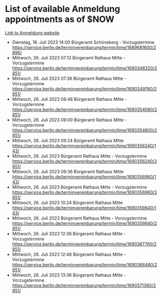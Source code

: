 # List of available Anmeldung appointments as of $NOW
[Link to Anmeldung website](https://service.berlin.de/terminvereinbarung/termin/tag.php?termin=1&anliegen[]=120686&dienstleisterlist=122210,122217,327316,122219,327312,122227,327314,122231,327346,122243,327348,122254,122252,329742,122260,329745,122262,329748,122271,327278,122273,327274,122277,327276,330436,122280,327294,122282,327290,122284,327292,122291,327270,122285,327266,122286,327264,122296,327268,150230,329760,122297,327286,122294,327284,122312,329763,122314,329775,122304,327330,122311,327334,122309,327332,317869,122281,327352,122279,329772,122283,122276,327324,122274,327326,122267,329766,122246,327318,122251,327320,122257,327322,122208,327298,122226,327300&herkunft=http%3A%2F%2Fservice.berlin.de%2Fdienstleistung%2F120686%2F)
- Dienstag, 18. Juli 2023 14:00 Bürgeramt Schöneberg - Vorzugstermine https://service.berlin.de/terminvereinbarung/termin/time/1689681600/2896/
- Mittwoch, 26. Juli 2023 07:12 Bürgeramt Rathaus Mitte - Vorzugstermine https://service.berlin.de/terminvereinbarung/termin/time/1690348320/2851/
- Mittwoch, 26. Juli 2023 07:36 Bürgeramt Rathaus Mitte - Vorzugstermine https://service.berlin.de/terminvereinbarung/termin/time/1690349760/2851/
- Mittwoch, 26. Juli 2023 08:48 Bürgeramt Rathaus Mitte - Vorzugstermine https://service.berlin.de/terminvereinbarung/termin/time/1690354080/2851/
- Mittwoch, 26. Juli 2023 09:00 Bürgeramt Rathaus Mitte - Vorzugstermine https://service.berlin.de/terminvereinbarung/termin/time/1690354800/2851/
- Mittwoch, 26. Juli 2023 09:24 Bürgeramt Rathaus Mitte https://service.berlin.de/terminvereinbarung/termin/time/1690356240/143/
- Mittwoch, 26. Juli 2023  Bürgeramt Rathaus Mitte - Vorzugstermine https://service.berlin.de/terminvereinbarung/termin/time/1690356240/2851/
- Mittwoch, 26. Juli 2023 09:36 Bürgeramt Rathaus Mitte https://service.berlin.de/terminvereinbarung/termin/time/1690356960/143/
- Mittwoch, 26. Juli 2023  Bürgeramt Rathaus Mitte - Vorzugstermine https://service.berlin.de/terminvereinbarung/termin/time/1690356960/2851/
- Mittwoch, 26. Juli 2023 10:24 Bürgeramt Rathaus Mitte https://service.berlin.de/terminvereinbarung/termin/time/1690359840/143/
- Mittwoch, 26. Juli 2023  Bürgeramt Rathaus Mitte - Vorzugstermine https://service.berlin.de/terminvereinbarung/termin/time/1690359840/2851/
- Mittwoch, 26. Juli 2023 12:36 Bürgeramt Rathaus Mitte - Vorzugstermine https://service.berlin.de/terminvereinbarung/termin/time/1690367760/2851/
- Mittwoch, 26. Juli 2023 12:48 Bürgeramt Rathaus Mitte - Vorzugstermine https://service.berlin.de/terminvereinbarung/termin/time/1690368480/2851/
- Mittwoch, 26. Juli 2023 13:36 Bürgeramt Rathaus Mitte - Vorzugstermine https://service.berlin.de/terminvereinbarung/termin/time/1690371360/2851/
